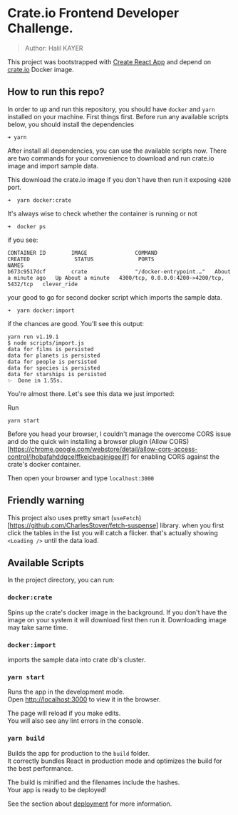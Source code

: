 # Crate.io Frontend Developer Challenge.

> Author: Halil KAYER

This project was bootstrapped with [Create React App](https://github.com/facebook/create-react-app) and depend on [crate.io](https://hub.docker.com/_/crate)
Docker image.

## How to run this repo?
In order to up and run this repository, you should have `docker` and `yarn` installed on your machine.
First things first. Before run any available scripts below, you should install the dependencies
```shell script
➜ yarn 
``` 

After install all dependencies, you can use the available scripts now. There are two commands for your convenience
 to download and run crate.io image and import sample data.
 
This download the crate.io image if you don't have then run it exposing `4200` port.
```shell script
➜  yarn docker:crate
```
It's always wise to check whether the container is running or not
```shell script
➜  docker ps
``` 
if you see:
```shell script
CONTAINER ID        IMAGE               COMMAND                  CREATED              STATUS              PORTS                                        NAMES
b673c9517dcf        crate               "/docker-entrypoint.…"   About a minute ago   Up About a minute   4300/tcp, 0.0.0.0:4200->4200/tcp, 5432/tcp   clever_ride
```

your good to go for second docker script which imports the sample data.
```shell script
➜  yarn docker:import
```

if the chances are good. You'll see this output:
```shell script
yarn run v1.19.1
$ node scripts/import.js
data for films is persisted
data for planets is persisted
data for people is persisted
data for species is persisted
data for starships is persisted
✨  Done in 1.55s.
```

You're almost there. Let's see this data we just imported:

Run
```shell script
yarn start
``` 
Before you head your browser, I couldn't manage the overcome CORS issue and do the quick win installing a browser plugin
(Allow CORS)[https://chrome.google.com/webstore/detail/allow-cors-access-control/lhobafahddgcelffkeicbaginigeejlf] 
for enabling CORS against the crate's docker container.

Then open your browser and type `localhost:3000`

## Friendly warning
This project also uses pretty smart (`useFetch`)[https://github.com/CharlesStover/fetch-suspense] library.
when you first click the tables in the list you will catch a flicker. that's actually showing `<Loading />`
until the data load.

## Available Scripts

In the project directory, you can run:

### `docker:crate`
Spins up the crate's docker image in the background. If you don't have the image on your system it will download first then run it.
Downloading image may take same time.

### `docker:import`
imports the sample data into crate db's cluster.

### `yarn start`

Runs the app in the development mode.<br />
Open [http://localhost:3000](http://localhost:3000) to view it in the browser.

The page will reload if you make edits.<br />
You will also see any lint errors in the console.

### `yarn build`

Builds the app for production to the `build` folder.<br />
It correctly bundles React in production mode and optimizes the build for the best performance.

The build is minified and the filenames include the hashes.<br />
Your app is ready to be deployed!

See the section about [deployment](https://facebook.github.io/create-react-app/docs/deployment) for more information.
